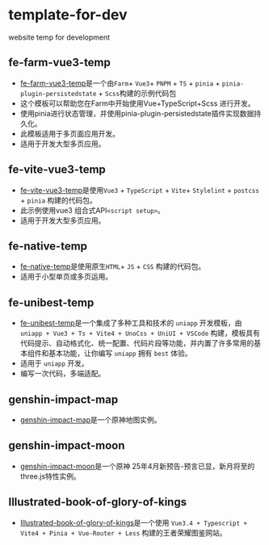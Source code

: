 # template-for-dev
website temp for development

## fe-farm-vue3-temp

- [fe-farm-vue3-temp](https://github.com/willasas/template-for-dev/tree/main/fe-farm-vue3-temp)是一个由`Farm`+ `Vue3`+ `PNPM` + `TS` + `pinia` + `pinia-plugin-persistedstate` + `Scss`构建的示例代码包
- 这个模板可以帮助您在Farm中开始使用Vue+TypeScript+Scss 进行开发。
- 使用pinia进行状态管理，并使用pinia-plugin-persistedstate插件实现数据持久化。
- 此模板适用于多页面应用开发。
- 适用于开发大型多页应用。

## fe-vite-vue3-temp

- [fe-vite-vue3-temp](https://github.com/willasas/template-for-dev/tree/main/fe-vite-vue3-temp)是使用`Vue3` + `TypeScript` + `Vite`+ `Stylelint` + `postcss` + `pinia` 构建的代码包。
- 此示例使用vue3 组合式API`<script setup>`。
- 适用于开发大型多页应用。

## fe-native-temp

- [fe-native-temp](https://github.com/willasas/template-for-dev/tree/main/fe-native-temp)是使用原生`HTML`+ `JS` + `CSS` 构建的代码包。
- 适用于小型单页或多页运用。


## fe-unibest-temp

- [fe-unibest-temp](https://github.com/willasas/template-for-dev/tree/main/fe-unibest-temp)是一个集成了多种工具和技术的 `uniapp` 开发模板，由 `uniapp + Vue3 + Ts + Vite4 + UnoCss + UniUI + VSCode` 构建，模板具有代码提示、自动格式化、统一配置、代码片段等功能，并内置了许多常用的基本组件和基本功能，让你编写 `uniapp` 拥有 `best` 体验。
- 适用于 `uniapp` 开发。
- 编写一次代码，多端适配。

## genshin-impact-map

- [genshin-impact-map](https://github.com/willasas/template-for-dev/tree/main/genshin-impact-map)是一个原神地图实例。

## genshin-impact-moon

- [genshin-impact-moon](https://github.com/willasas/template-for-dev/tree/main/genshin-impact-moon)是一个原神 25年4月新预告-预言已显，新月将至的three.js特性实例。

## Illustrated-book-of-glory-of-kings

- [Illustrated-book-of-glory-of-kings](https://github.com/willasas/template-for-dev/tree/main/Illustrated-book-of-glory-of-kings)是一个使用 `Vue3.4 + Typescript + Vite4 + Pinia + Vue-Router + Less` 构建的王者荣耀图鉴网站。
